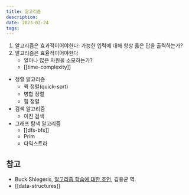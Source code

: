 ```yaml
---
title: 알고리즘
description:
date: 2023-02-24
tags:
---
```


1. 알고리즘은 효과적이어야한다: 가능한 입력에 대해 항상 옳은 답을 출력하는가?
2. 알고리즘은 효율적이어야한다
   - 얼마나 많은 자원을 소모하는가?
   - [[time-complexity]]

- 정렬 알고리즘
  - 퀵 정렬(quick-sort)
  - 병합 정렬
  - 힙 정렬
- 검색 알고리즘
  - 이진 검색
- 그래프 탐색 알고리즘
  - [[dfs-bfs]]
  - Prim
  - 다익스트라

## 참고

- Buck Shlegeris, [알고리즘 학습에 대한 조언](https://edykim.com/ko/post/advice-on-learning-algorithms/), 김용균 역.
- [[data-structures]]
